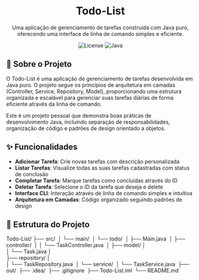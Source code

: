 <h1 align="center">Todo-List</h1>

<p align="center">
  Uma aplicação de gerenciamento de tarefas construída com Java puro, oferecendo uma interface de linha de comando simples e eficiente.
</p>

<p align="center">
  <img alt="License" src="https://img.shields.io/badge/license-MIT-blue.svg"/>
  <img alt="Java" src="https://img.shields.io/badge/Java-17-orange.svg"/>
</p>

## 📝 Sobre o Projeto

O Todo-List é uma aplicação de gerenciamento de tarefas desenvolvida em Java puro. O projeto segue os princípios de arquitetura em camadas (Controller, Service, Repository, Model), proporcionando uma estrutura organizada e escalável para gerenciar suas tarefas diárias de forma eficiente através da linha de comando.

Este é um projeto pessoal que demonstra boas práticas de desenvolvimento Java, incluindo separação de responsabilidades, organização de código e padrões de design orientado a objetos.

## ✨ Funcionalidades

- **Adicionar Tarefa**: Crie novas tarefas com descrição personalizada
- **Listar Tarefas**: Visualize todas as suas tarefas cadastradas com status de conclusão
- **Completar Tarefa**: Marque tarefas como concluídas através do ID
- **Deletar Tarefa**: Selecione o ID da tarefa que deseja e delete
- **Interface CLI**: Interação através de linha de comando simples e intuitiva
- **Arquitetura em Camadas**: Código organizado seguindo padrões de design


## 📁 Estrutura do Projeto

Todo-List/
├── src/ 
│   └── main/ 
│       └── todo/ 
│           ├── Main.java 
│           ├── controller/ 
│           │   └── TaskController.java 
│           ├── model/ │           
│   └── Task.java │           
├── repository/ │           
│   └── TaskRepository.java 
│           └── service/ 
│               └── TaskService.java 
├── out/ 
├── .idea/ 
├── .gitignore 
├── Todo-List.iml 
└── README.md
